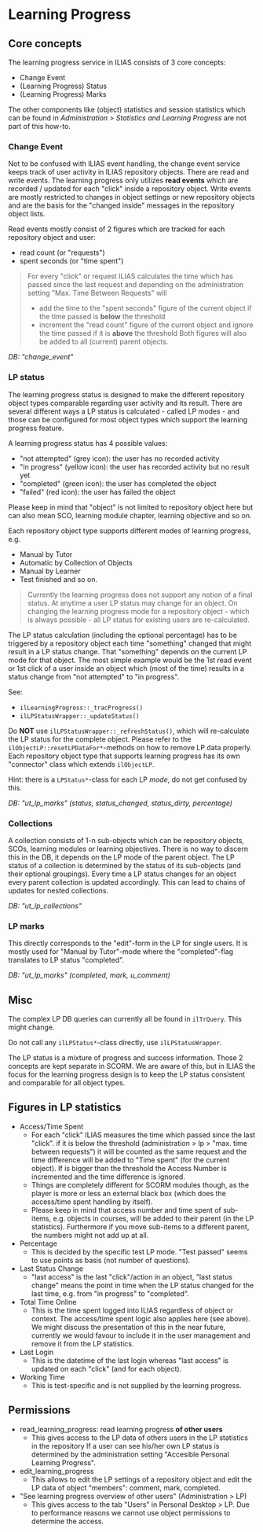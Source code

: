 # Learning Progress

## Core concepts

The learning progress service in ILIAS consists of 3 core concepts:

- Change Event
- (Learning Progress) Status
- (Learning Progress) Marks

The other components like (object) statistics and session statistics which can be found in *Administration > Statistics and Learning Progress* are not part of this how-to.

### Change Event

Not to be confused with ILIAS event handling, the change event service keeps track of user activity in ILIAS repository objects. There are read and write events. The learning progress only utilizes **read events** which are recorded / updated for each "click" inside a repository object. Write events are mostly restricted to changes in object settings or new repository objects and are the basis for the "changed inside" messages in the repository object lists.

Read events mostly consist of 2 figures which are tracked for each repository object and user:

- read count (or "requests")
- spent seconds (or "time spent")

> For every "click" or request ILIAS calculates the time which has passed since the last request and depending on the administration setting "Max. Time Between Requests" will
>- add the time to the "spent seconds" figure of the current object if the time passed is **below** the threshold
>- increment the "read count" figure of the current object and ignore the time passed if it is **above** the threshold
> Both figures will also be added to all (current) parent objects.

*DB: "change_event"*

### LP status

The learning progress status is designed to make the different repository object types comparable regarding user activity and its result. There are several different ways a LP status is calculated - called LP modes - and those can be configured for most object types which support the learning progress feature.

A learning progress status has 4 possible values:

- "not attempted" (grey icon): the user has no recorded activity
- "in progress" (yellow icon): the user has recorded activity but no result yet
- "completed" (green icon): the user has completed the object
- "failed" (red icon): the user has failed the object

Please keep in mind that "object" is not limited to repository object here but can also mean SCO, learning module chapter, learning objective and so on.

Each repository object type supports different modes of learning progress, e.g.

- Manual by Tutor
- Automatic by Collection of Objects
- Manual by Learner
- Test finished
and so on.

> Currently the learning progress does not support any notion of a final status. At anytime a user LP status may change for an object. On changing the learning progress mode for a repository object - which is always possible - all LP status for existing users are re-calculated.

The LP status calculation (including the optional percentage) has to be triggered by a repository object each time "something" changed that might result in a LP status change. That "something" depends on the current LP mode for that object. The most simple example would be the 1st read event or 1st click of a user inside an object which (most of the time) results in a status change from "not attempted" to "in progress".

See:

- `ilLearningProgress::_tracProgress()`
- `ilLPStatusWrapper::_updateStatus()`

Do **NOT** use `ilLPStatusWrapper::_refreshStatus()`, which will re-calculate the LP status for the complete object. Please refer to the `ilObjectLP::resetLPDataFor*`-methods on how to remove LP data properly. Each repository object type that supports learning progress has its own "connector" class which extends `ilObjectLP`.
 
Hint: there is a `LPStatus*`-class for each LP *mode*, do not get confused by this.

*DB: "ut_lp_marks" (status, status_changed, status_dirty, percentage)*

### Collections

A collection consists of 1-n sub-objects which can be repository objects, SCOs, learning modules or learning objectives. There is no way to discern this in the DB, it depends on the LP mode of the parent object.
The LP status of a collection is determined by the status of its sub-objects (and their optional groupings). Every time a LP status changes for an object every parent collection is updated accordingly. This can lead to chains of updates for nested collections.

*DB: "ut_lp_collections"*

### LP marks

This directly corresponds to the "edit"-form in the LP for single users. It is mostly used for "Manual by Tutor"-mode where the "completed"-flag translates to LP status "completed".

*DB: "ut_lp_marks" (completed, mark, u_comment)*

## Misc
The complex LP DB queries can currently all be found in `ilTrQuery`. This might change.

Do not call any `ilLPStatus*`-class directly, use `ilLPStatusWrapper`.

The LP status is a mixture of progress and success information. Those 2 concepts are kept separate in SCORM. We are aware of this, but in ILIAS the focus for the learning progress design is to keep the LP status consistent and comparable for all object types.

## Figures in LP statistics

- Access/Time Spent
  - For each "click" ILIAS measures the time which passed since the last "click". if it is below the threshold (administration > lp > "max. time between requests") it will be counted as the same request and the time difference will be added to "Time spent" (for the current object). If is bigger than the threshold the Access Number is incremented and the time difference is ignored.
  - Things are completely different for SCORM modules though, as the player is more or less an external black box (which does the access/time spent handling by itself).
  - Please keep in mind that access number and time spent of sub-items, e.g. objects in courses, will be added to their parent (in the LP statistics). Furthermore if you move sub-items to a different parent, the numbers might not add up at all.
- Percentage
  - This is decided by the specific test LP mode. "Test passed" seems to use points as basis (not number of questions).
- Last Status Change
  - "last access" is the last "click"/action in an object, "last status change" means the point in time when the LP status changed for the last time, e.g. from "in progress" to "completed".
- Total Time Online
  - This is the time spent logged into ILIAS regardless of object or context. The access/time spent logic also applies here (see above). We might discuss the presentation of this in the near future, currently we would favour to include it in the user management and remove it from the LP statistics.
- Last Login
  - This is the datetime of the last login whereas "last access" is updated on each "click" (and for each object).
- Working Time
  - This is test-specific and is not supplied by the learning progress.

## Permissions

- read_learning_progress: read learning progress **of other users**
  - This gives access to the LP data of others users in the LP statistics in the repository
    If a user can see his/her own LP status is determined by the administration setting "Accesible Personal Learning Progress".
- edit_learning_progress
  - This allows to edit the LP settings of a repository object and edit the LP data of object "members": comment, mark, completed.
- "See learning progress overview of other users" (Administration > LP)
  - This gives access to the tab "Users" in Personal Desktop > LP. Due to performance reasons we cannot use object permissions to determine the access.